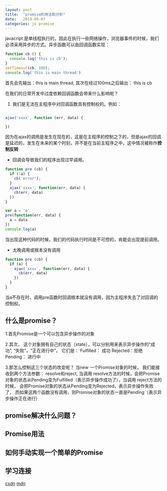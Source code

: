 ```yaml
---
layout: post
title:  "promise的用法和分析"
date:   2019-09-07
categories: js promise
---
```


javacript 是单线程执行的，因此在执行一些网络操作，浏览器事件的时候，我们必须采用异步的方式。异步函数可以由回调函数实现：

```js
function cb () {
  console.log('this is cb');
}
setTimeout(cb, 100);
console.log('this is main thread')
```

首先会先输出：this is main thread, 其次在经过100ms之后输出： this is cb

在我们的日常开发中过度依赖回调函数会带来什么影响呢？
1. 我们是无法在主程序中对回调函数具有控制权的。例如：
```js

ajax('xxxx', function (err, data) {

})

```
因为在ajax的调用是发生在现在的，这是在主程序的控制之下的，但是ajax的回调是延迟的，发生在未来的某个时刻，并不是在当前主程序之中，这中情况被称作<b>控制反转</b>

- 回调会导致我们的程序出现过早调用。
```js
function pre (cb) {
  if (!a) {
    cb('error');
  }
  ajax('xxxx', function(err, data) {
    cb(err, data)
  })
}

var a = 'a'
pre(function(err, data) {
  a = data
})
console.log(a)
```
当出现这种代码的时候，我们的代码执行时间是不可控的，肯能会出现提前调用。

- 太晚调用或根本没有调用

```js
function pre (cb) {
  if (a) {
    ajax('xxxx', function(err, data) {
      cb(err, data)
    })
  }
}
```
当a不存在时，调用pre函数时回调根本就没有调用，因为主程序失去了对回调的控制权。


## 什么是promise？

1.首先Promise是一个可以包含异步操作的对象

2.其次， 这个对象拥有自己的状态（state），可以分别用来表示异步操作的“成功”, “失败”，“正在进行中”。
它们是：
  Fulfilled： 成功
  Rejected：拒绝
  Pending： 进行中

3.那怎么控制这三个状态的改变呢？
当new 一个Promise对象的时候， 我们能接收到两个方法参数： resolve和reject, 当调用 resolve方法的时候，会把Promise对象的状态从Pending变为Fulfilled（表示异步操作成功了），当调用 reject方法的时候， 会把Promise对象的状态从Pending变为Rejected，表示异步操作失败了， 而如果这两个函数没有调用，则Promise对象的状态一直是Pending（表示异步操作正在进行）

## promise解决什么问题？

## Promise用法

## 如何手动实现一个简单的Promise

## 学习连接
[csdn](https://www.cnblogs.com/penghuwan/p/7451409.html)
[mdn](https://developer.mozilla.org/zh-CN/docs/Web/JavaScript/Reference/Global_Objects/Promise)